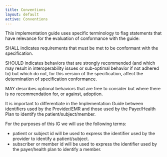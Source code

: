 ```yaml
---
title: Conventions
layout: default
active: Conventions
---
```


This implementation guide uses specific terminology to flag statements that have relevance for the evaluation of conformance with the guide:

SHALL indicates requirements that must be met to be conformant with the specification.

SHOULD indicates behaviors that are strongly recommended (and which may result in interoperability issues or sub-optimal behavior if not adhered to) but which do not, for this version of the specification, affect the determination of specification conformance.

MAY describes optional behaviors that are free to consider but where there is no recommendation for, or against, adoption.

It is important to differentiate in the Implementation Guide between identifiers used by the Provider/EMR and those used by the Payer/Health Plan to identify the patient/subject/member.

For the purposes of this IG we will use the following terms:

* patient or subject id will be used to express the identifier used by the provider to identify a patient/subject.
* subscriber or member id will be used to express the identifier used by the payer/health plan to identify a member.
